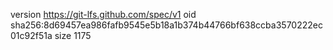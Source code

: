 version https://git-lfs.github.com/spec/v1
oid sha256:8d69457ea986fafb9545e5b18a1b374b44766bf638ccba3570222ec01c92f51a
size 1175
